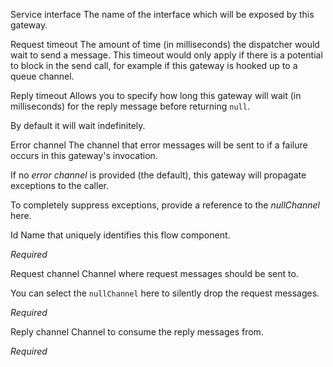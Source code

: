 
Service interface
The name of the interface which will be exposed by this gateway.


Request timeout
The amount of time (in milliseconds) the dispatcher would wait to send a message. This timeout would only apply if there is a potential to block in the send call, for example if this gateway is hooked up to a queue channel.


Reply timeout
Allows you to specify how long this gateway will wait (in milliseconds) for the reply message before returning <code>null</code>.

By default it will wait indefinitely.


Error channel
The channel that error messages will be sent to if a failure occurs in this gateway's invocation.

If no <i>error channel</i> is provided (the default), this gateway will propagate exceptions to the caller.

To completely suppress exceptions, provide a reference to the <i>nullChannel</i> here.


Id
Name that uniquely identifies this flow component.

<i>Required</i>


Request channel
Channel where request messages should be sent to.

You can select the <code>nullChannel</code> here to silently drop the request messages.

<i>Required</i>


Reply channel
Channel to consume the reply messages from.

<i>Required</i>

